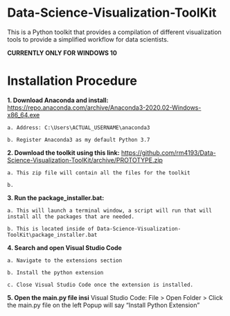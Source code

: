 # Data-Science-Visualization-ToolKit
This is a Python toolkit that provides a compilation of different visualization tools to provide a simplified workflow for data scientists.

**CURRENTLY ONLY FOR WINDOWS 10**

# Installation Procedure

**1. Download Anaconda and install:** https://repo.anaconda.com/archive/Anaconda3-2020.02-Windows-x86_64.exe
  
    a. Address: C:\Users\ACTUAL_USERNAME\anaconda3
 
    b. Register Anaconda3 as my default Python 3.7

**2.  Download the toolkit using this link:** https://github.com/rm4193/Data-Science-Visualization-ToolKit/archive/PROTOTYPE.zip

    a. This zip file will contain all the files for the toolkit
    
    b. 

**3. Run the package_installer.bat:**

    a. This will launch a terminal window, a script will run that will install all the packages that are needed. 
    
    b. This is located inside of Data-Science-Visualization-ToolKit\package_installer.bat

**4. Search and open Visual Studio Code**
    
    a. Navigate to the extensions section
    
    b. Install the python extension
    
    c. Close Visual Studio Code once the extension is installed.

**5. Open the main.py file insi**
Visual Studio Code: File > Open Folder > 
Click the main.py file on the left
Popup will say “Install Python Extension”
